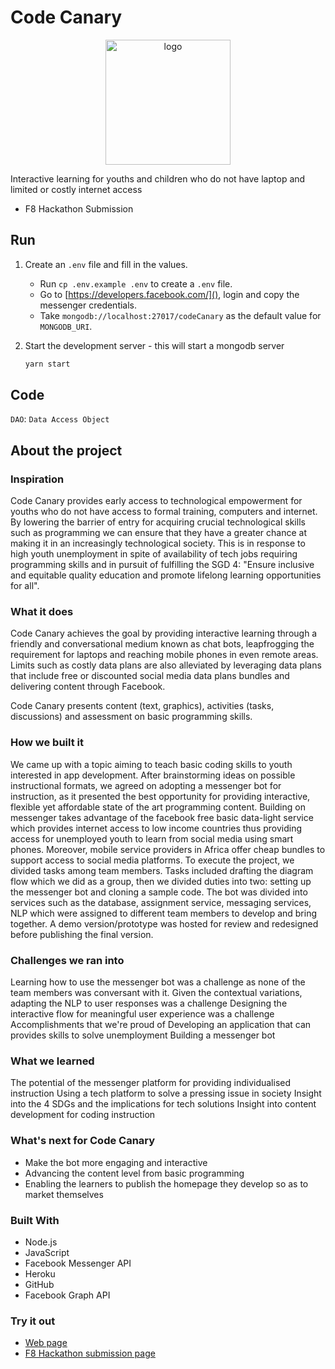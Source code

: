 # Code Canary

<p align="center">
    <img src="https://i.imgur.com/L8gxQk0.png" alt="logo" height=200/>
</p>

Interactive learning for youths and children who do not have laptop and limited or costly internet access
- F8 Hackathon Submission

## Run

1. Create an `.env` file and fill in the values.

    - Run `cp .env.example .env` to create a `.env` file.
    - Go to [https://developers.facebook.com/](), login and copy the messenger credentials.
    - Take `mongodb://localhost:27017/codeCanary` as the default value for `MONGODB_URI`.

2. Start the development server - this will start a mongodb server

    ```bash
    yarn start
    ```

## Code

`DAO`: `Data Access Object`

## About the project

### Inspiration
Code Canary provides early access to technological empowerment for youths who do not have access to formal training, computers and internet. By lowering the barrier of entry for acquiring crucial technological skills such as programming we can ensure that they have a greater chance at making it in an increasingly technological society. This is in response to high youth unemployment in spite of availability of tech jobs requiring programming skills and in pursuit of fulfilling the SGD 4: "Ensure inclusive and equitable quality education and promote lifelong learning opportunities for all".

### What it does
Code Canary achieves the goal by providing interactive learning through a friendly and conversational medium known as chat bots, leapfrogging the requirement for laptops and reaching mobile phones in even remote areas. Limits such as costly data plans are also alleviated by leveraging data plans that include free or discounted social media data plans bundles and delivering content through Facebook.

Code Canary presents content (text, graphics), activities (tasks, discussions) and assessment on basic programming skills.

### How we built it
We came up with a topic aiming to teach basic coding skills to youth interested in app development. After brainstorming ideas on possible instructional formats, we agreed on adopting a messenger bot for instruction, as it presented the best opportunity for providing interactive, flexible yet affordable state of the art programming content. Building on messenger takes advantage of the facebook free basic data-light service which provides internet access to low income countries thus providing access for unemployed youth to learn from social media using smart phones. Moreover, mobile service providers in Africa offer cheap bundles to support access to social media platforms. To execute the project, we divided tasks among team members. Tasks included drafting the diagram flow which we did as a group, then we divided duties into two: setting up the messenger bot and cloning a sample code. The bot was divided into services such as the database, assignment service, messaging services, NLP which were assigned to different team members to develop and bring together. A demo version/prototype was hosted for review and redesigned before publishing the final version.

### Challenges we ran into
Learning how to use the messenger bot was a challenge as none of the team members was conversant with it.
Given the contextual variations, adapting the NLP to user responses was a challenge
Designing the interactive flow for meaningful user experience was a challenge
Accomplishments that we're proud of
Developing an application that can provides skills to solve unemployment
Building a messenger bot

### What we learned
The potential of the messenger platform for providing individualised instruction
Using a tech platform to solve a pressing issue in society
Insight into the 4 SDGs and the implications for tech solutions
Insight into content development for coding instruction

### What's next for Code Canary
- Make the bot more engaging and interactive
- Advancing the content level from basic programming
- Enabling the learners to publish the homepage they develop so as to market themselves

### Built With

- Node.js
- JavaScript
- Facebook Messenger API
- Heroku
- GitHub
- Facebook Graph API

### Try it out

- [Web page](https://codecanary.now.sh/)
- [F8 Hackathon submission page](https://devpost.com/software/icode)
